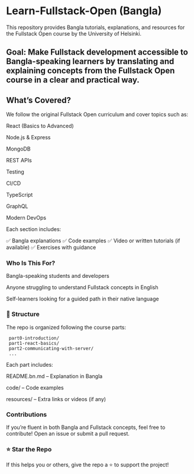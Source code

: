 # Learn-Fullstack-Open (Bangla)

This repository provides Bangla tutorials, explanations, and resources for the Fullstack Open
 course by the University of Helsinki.

## Goal: Make Fullstack development accessible to Bangla-speaking learners by translating and explaining concepts from the Fullstack Open course in a clear and practical way.

## What’s Covered?

We follow the original Fullstack Open curriculum and cover topics such as:

React (Basics to Advanced)

Node.js & Express

MongoDB

REST APIs

Testing

CI/CD

TypeScript

GraphQL

Modern DevOps

Each section includes:

✅ Bangla explanations
✅ Code examples
✅ Video or written tutorials (if available)
✅ Exercises with guidance

### Who Is This For?

Bangla-speaking students and developers

Anyone struggling to understand Fullstack concepts in English

Self-learners looking for a guided path in their native language

### 📂 Structure

The repo is organized following the course parts:

     part0-introduction/
     part1-react-basics/
     part2-communicating-with-server/
     ...


Each part includes:

README.bn.md – Explanation in Bangla

code/ – Code examples

resources/ – Extra links or videos (if any)

### Contributions

If you’re fluent in both Bangla and Fullstack concepts, feel free to contribute! Open an issue or submit a pull request.

### ⭐ Star the Repo

If this helps you or others, give the repo a ⭐ to support the project!


